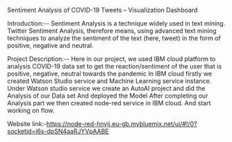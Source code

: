 Sentiment Analysis of COVID-19 Tweets  – Visualization Dashboard

Introduction:--
Sentiment Analysis is a technique widely used in text mining. Twitter Sentiment Analysis, therefore means, using advanced text mining techniques to analyze the sentiment of the text (here, tweet) in the form of positive, negative and neutral.


Project Description:--
Here in our project, we used IBM cloud platform to analysis COVID-19 data set to get the reaction/sentiment  of the user that is positive, negative, neutral towards the pandemic 
In IBM cloud firstly we created Watson Studio service and Machine Learning service instance.
Under Watson studio service we create an AutoAI project and did the Analysis of our Data set And deployed the Model
After completing our Analysis part we then created node-red service in IBM cloud. And start working on flow.




Website link:-https://node-red-hnyij.eu-gb.mybluemix.net/ui/#!/0?socketid=i6s-dpSN4aaRJYVpAABE



  

 
 







